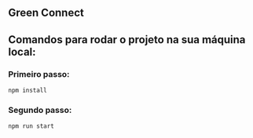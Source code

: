 ## Green Connect

## Comandos para rodar o projeto na sua máquina local:
### Primeiro passo:
~~~
npm install
~~~
### Segundo passo:
~~~
npm run start
~~~
